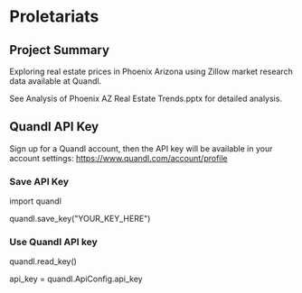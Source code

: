 # Proletariats

## Project Summary

Exploring real estate prices in Phoenix Arizona using Zillow market research data available at Quandl.

See Analysis of Phoenix AZ Real Estate Trends.pptx for detailed analysis.

## Quandl API Key
Sign up for a Quandl account, then the API key will be available in your account settings: https://www.quandl.com/account/profile 

### Save API Key

import quandl

quandl.save_key("YOUR_KEY_HERE")

### Use Quandl API key

quandl.read_key()

api_key = quandl.ApiConfig.api_key

